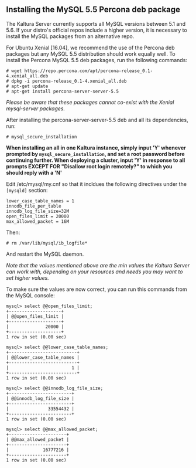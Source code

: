 ## Installing the MySQL 5.5 Percona deb package
The Kaltura Server currently supports all MySQL versions between 5.1 and 5.6. 
If your distro's official repos include a higher version, it is necessary to install the MySQL packages from an alternative repo.

For Ubuntu Xenial [16.04], we recommend the use of the Percona deb packages but any MySQL 5.5 distribution should work equally well.
To install the Percona MySQL 5.5 deb packages, run the following commands:
```
# wget https://repo.percona.com/apt/percona-release_0.1-4.xenial_all.deb
# dpkg -i percona-release_0.1-4.xenial_all.deb
# apt-get update
# apt-get install percona-server-server-5.5
```

*Please be aware that these packages cannot co-exist with the Xenial mysql-server packages.*

After installing the percona-server-server-5.5 deb and all its dependencies, run:
```
# mysql_secure_installation
```
**When installing an all in one Kaltura instance, simply input 'Y' whenever prompted by `mysql_secure_installation`, and set a root password before continuing further.
When deploying a cluster, input 'Y' in response to all prompts EXCEPT FOR "Disallow root login remotely?" to which you should reply with a 'N'**

Edit /etc/mysql/my.cnf so that it incldues the following directives under the ```[mysqld]``` section:
```
lower_case_table_names = 1
innodb_file_per_table
innodb_log_file_size=32M
open_files_limit = 20000
max_allowed_packet = 16M
```

Then:
```
# rm /var/lib/mysql/ib_logfile*
```

And restart the MySQL daemon.

*Note that the values mentioned above are the min values the Kaltura Server can work with, depending on your resources and needs you may want to set higher values.*

To make sure the values are now correct, you can run this commands from the MySQL console:
```
mysql> select @@open_files_limit;
+--------------------+
| @@open_files_limit |
+--------------------+
|              20000 |
+--------------------+
1 row in set (0.00 sec)

mysql> select @@lower_case_table_names;
+--------------------------+
| @@lower_case_table_names |
+--------------------------+
|                        1 |
+--------------------------+
1 row in set (0.00 sec)

mysql> select @@innodb_log_file_size;
+------------------------+
| @@innodb_log_file_size |
+------------------------+
|               33554432 |
+------------------------+
1 row in set (0.00 sec)

mysql> select @@max_allowed_packet;
+----------------------+
| @@max_allowed_packet |
+----------------------+
|             16777216 |
+----------------------+
1 row in set (0.00 sec)
```
